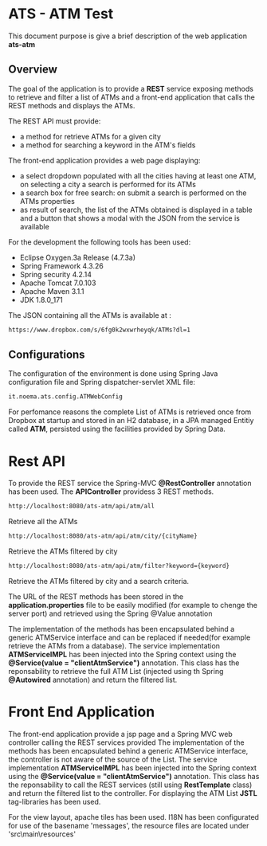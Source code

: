 
# ATS - ATM Test
This document purpose is give a brief description of the web application **ats-atm**
## Overview
The goal of the application is to provide a **REST** service exposing methods to retrieve and filter a list of ATMs
and a front-end application that calls the REST methods and displays the ATMs.

The REST API must provide:
- a method for retrieve ATMs for a given city
- a method for searching a keyword in the ATM's fields

The front-end application provides a web page displaying:
- a select dropdown populated with all the cities having at least one ATM, on selecting a city a search is performed for its ATMs 
- a search box for free search: on submit a search is performed on the ATMs properties
- as result of search, the list of the ATMs obtained is displayed in a table and a button that shows a modal with the JSON from the service is available

For the development the following tools has been used:
* Eclipse Oxygen.3a Release (4.7.3a)
* Spring Framework  4.3.26
* Spring security 4.2.14
* Apache Tomcat 7.0.103
* Apache Maven 3.1.1
* JDK 1.8.0_171

The JSON containing all the ATMs is available at :
```sh
https://www.dropbox.com/s/6fg0k2wxwrheyqk/ATMs?dl=1
```

## Configurations

The configuration of the environment is done using Spring Java configuration file and Spring dispatcher-servlet XML file:
```sh
it.noema.ats.config.ATMWebConfig
```
For perfomance reasons the complete List of ATMs is retrieved once from Dropbox at startup and stored in an H2 database, in a JPA managed Entitiy called **ATM**,  persisted using the facilities provided by Spring Data.


# Rest API
To provide the REST service the Spring-MVC **@RestController** annotation has been used.
The **APIController**  providess 3 REST methods. 
```sh
http://localhost:8080/ats-atm/api/atm/all
```
Retrieve all the ATMs

```sh
http://localhost:8080/ats-atm/api/atm/city/{cityName}
```
Retrieve the ATMs filtered by city

```sh
http://localhost:8080/ats-atm/api/atm/filter?keyword={keyword}
```
Retrieve the ATMs filtered by city and a search criteria.

The URL of the REST methods has been stored in the **application.properties** file to be easily modified (for example to chenge the server port) and retrieved using the Spring @Value annotation

The implementation of the methods has been encapsulated behind a generic ATMService interface and can be replaced if needed(for example retrieve the ATMs from a database).
The service implementation **ATMServiceIMPL** has been injected into the Spring context using the **@Service(value = "clientAtmService")** annotation.
This class has the reponsability to retrieve the full ATM List (injected using th Spring **@Autowired** annotation) and return the filtered list.

# Front End Application

The front-end application provide a jsp page and a Spring MVC web controller calling the REST services provided
The implementation of the methods has been encapsulated behind a generic ATMService interface, the controller is not aware of the source of the List.
The service implementation **ATMServiceIMPL**  has been injected into the Spring context using the **@Service(value = "clientAtmService")** annotation.
This class has the reponsability to call the REST services (still using **RestTemplate** class) and return the filtered list to the controller.
For displaying the ATM List **JSTL** tag-libraries has been used.

For the view layout, apache tiles has been used.
I18N has been configurated for use of the basename 'messages', the resource files are located under 'src\main\resources\'

